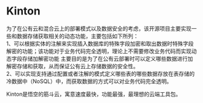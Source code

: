 # Kinton
为了在公有云和混合云上的部署模式以及数据安全的考虑，该开源项目主要实现一些和数据存储获取相关的动态功能，主要包括如下所列：<br>
1、可以根据实体的注解来实现插入数据库的特殊字段加密和取出数据时特殊字段解密的功能；该功能对于业务代码完全透明，理论上不需要修改业务代码而实现动态字段存储加解密功能
主要目的是为了在公有云部署时可以定义哪些数据进行加解密存储和获取，从而保证公有云上存储数据的安全性。<br>
2、可以实现支持通过配置或者注解的模式定义哪些表的哪些数据存放在表存储的冷数据中（NoSQL）中，而获取数据的方式可以对业务代码完全透明。

Kinton是悟空的筋斗云，寓意速度最快，功能最强，最理想的云端工具包。

